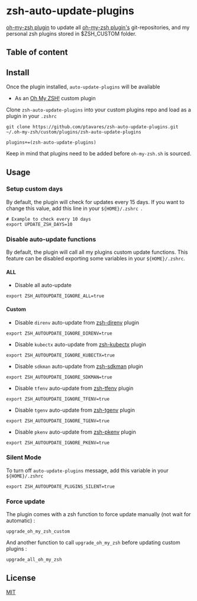 # zsh-auto-update-plugins

[oh-my-zsh plugin](https://github.com/robbyrussell/oh-my-zsh) to update all [oh-my-zsh plugin's](https://github.com/robbyrussell/oh-my-zsh) git-repositories, and my personal zsh plugins stored in $ZSH_CUSTOM folder.

## Table of content

## Install

Once the plugin installed, `auto-update-plugins` will be available

- As an [Oh My ZSH!](https://github.com/robbyrussell/oh-my-zsh) custom plugin

Clone `zsh-auto-update-plugins` into your custom plugins repo and load as a plugin in your `.zshrc`

```shell script
git clone https://github.com/ptavares/zsh-auto-update-plugins.git ~/.oh-my-zsh/custom/plugins/zsh-auto-update-plugins
```

```shell script
plugins+=(zsh-auto-update-plugins)
```

Keep in mind that plugins need to be added before `oh-my-zsh.sh` is sourced.

## Usage

### Setup custom days

By default, the plugin will check for updates every 15 days. If you want to change this value, add this line in your `${HOME}/.zshrc `.

```shell script
# Example to check every 10 days
export UPDATE_ZSH_DAYS=10
```

### Disable auto-update functions

By default, the plugin will call all my plugins custom update functions. 
This feature can be disabled exporting some variables in your `${HOME}/.zshrc`.

#### ALL

* Disable all auto-update

```shell script
export ZSH_AUTOUPDATE_IGNORE_ALL=true
```

#### Custom 

* Disable `direnv` auto-update from [zsh-direnv](https://github.com/ptavares/zsh-direnv) plugin

```shell script
export ZSH_AUTOUPDATE_IGNORE_DIRENV=true
```

* Disable `kubectx` auto-update from [zsh-kubectx](https://github.com/ptavares/zsh-kubectx) plugin

```shell script
export ZSH_AUTOUPDATE_IGNORE_KUBECTX=true
```

* Disable `sdkman` auto-update from [zsh-sdkman](https://github.com/ptavares/zsh-sdkman) plugin

```shell script
export ZSH_AUTOUPDATE_IGNORE_SDKMAN=true
```

* Disable `tfenv` auto-update from [zsh-tfenv](https://github.com/ptavares/zsh-tfenv) plugin

```shell script
export ZSH_AUTOUPDATE_IGNORE_TFENV=true
```

* Disable `tgenv` auto-update from [zsh-tgenv](https://github.com/ptavares/zsh-tgenv) plugin

```shell script
export ZSH_AUTOUPDATE_IGNORE_TGENV=true
```

* Disable `pkenv` auto-update from [zsh-pkenv](https://github.com/ptavares/zsh-pkenv) plugin

```shell script
export ZSH_AUTOUPDATE_IGNORE_PKENV=true
```

### Silent Mode

To turn off `auto-update-plugins` message, add this variable in your `${HOME}/.zshrc`  

```shell script
export ZSH_AUTOUPDATE_PLUGINS_SILENT=true
```

### Force update

The plugin comes with a zsh function to force update manually (not wait for automatic) :

```shell script
upgrade_oh_my_zsh_custom
```

And another function to call `upgrade_oh_my_zsh` before updating custom plugins :

```shell script
upgrade_all_oh_my_zsh
```

## License

[MIT](LICENCE)
